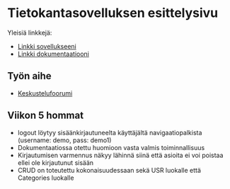 # Tietokantasovelluksen esittelysivu

Yleisiä linkkejä:

* [Linkki sovellukseeni](http://nroos.users.cs.helsinki.fi/tsoha/)
* [Linkki dokumentaatiooni](https://github.com/NRoos/Tsoha-Bootstrap/tree/master/doc/dokumentaatio.pdf)

## Työn aihe

* [Keskustelufoorumi](http://advancedkittenry.github.io/suunnittelu_ja_tyoymparisto/aiheet/Keskustelufoorumi.html) 

## Viikon 5 hommat

* logout löytyy sisäänkirjautuneelta käyttäjältä navigaatiopalkista (username: demo, pass: demo1)
* Dokumentaatiossa otettu huomioon vasta valmis toiminnallisuus
* Kirjautumisen varmennus näkyy lähinnä siinä että asioita ei voi poistaa ellei ole kirjautunut sisään
* CRUD on toteutettu kokonaisuudessaan sekä USR luokalle että Categories luokalle
